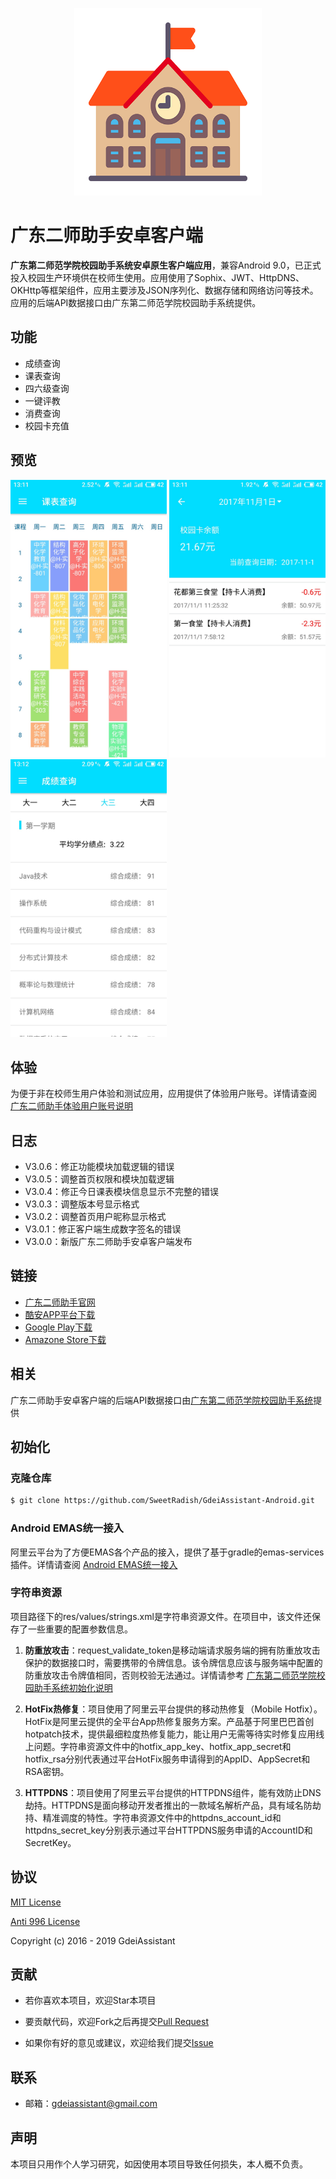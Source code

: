 <p align="center">
  <img width="300" src="./github/logo.png">
</p>

# 广东二师助手安卓客户端

**广东第二师范学院校园助手系统安卓原生客户端应用**，兼容Android 9.0，已正式投入校园生产环境供在校师生使用。应用使用了Sophix、JWT、HttpDNS、OKHttp等框架组件，应用主要涉及JSON序列化、数据存储和网络访问等技术。应用的后端API数据接口由广东第二师范学院校园助手系统提供。

## 功能

- 成绩查询
- 课表查询
- 四六级查询
- 一键评教
- 消费查询
- 校园卡充值

## 预览

<p>
  <img width="250" src="./github/screenshot_01.jpg">
  <img width="250" src="./github/screenshot_02.jpg">
  <img width="250" src="./github/screenshot_03.jpg">
</p>

## 体验

为便于非在校师生用户体验和测试应用，应用提供了体验用户账号。详情请查阅 [广东二师助手体验用户账号说明](https://github.com/PeachShrubFizz/GdeiAssistant#%E4%BD%93%E9%AA%8C)

## 日志

- V3.0.6：修正功能模块加载逻辑的错误
- V3.0.5：调整首页权限和模块加载逻辑
- V3.0.4：修正今日课表模块信息显示不完整的错误
- V3.0.3：调整版本号显示格式
- V3.0.2：调整首页用户昵称显示格式
- V3.0.1：修正客户端生成数字签名的错误
- V3.0.0：新版广东二师助手安卓客户端发布

## 链接
- [广东二师助手官网](https://gdeiassistant.cn)
- [酷安APP平台下载](https://www.coolapk.com/apk/edu.gdei.gdeiassistant)
- [Google Play下载](https://play.google.com/store/apps/details?id=edu.gdei.gdeiassistant)
- [Amazone Store下载](https://www.amazon.cn/dp/B07932T9V8)

## 相关

广东二师助手安卓客户端的后端API数据接口由[广东第二师范学院校园助手系统](https://github.com/SweetRadish/GdeiAssistant)提供

## 初始化

### 克隆仓库

```bash
$ git clone https://github.com/SweetRadish/GdeiAssistant-Android.git
```

### Android EMAS统一接入

阿里云平台为了方便EMAS各个产品的接入，提供了基于gradle的emas-services插件。详情请查阅 [Android EMAS统一接入](https://help.aliyun.com/knowledge_detail/68655.html)

### 字符串资源

项目路径下的res/values/strings.xml是字符串资源文件。在项目中，该文件还保存了一些重要的配置参数信息。

1. **防重放攻击**：request_validate_token是移动端请求服务端的拥有防重放攻击保护的数据接口时，需要携带的令牌信息。该令牌信息应该与服务端中配置的防重放攻击令牌值相同，否则校验无法通过。详情请参考 [广东第二师范学院校园助手系统初始化说明](https://github.com/SweetRadish/GdeiAssistant/blob/master/README.md#%E5%88%9D%E5%A7%8B%E5%8C%96)

2. **HotFix热修复**：项目使用了阿里云平台提供的移动热修复（Mobile Hotfix）。HotFix是阿里云提供的全平台App热修复服务方案。产品基于阿里巴巴首创hotpatch技术，提供最细粒度热修复能力，能让用户无需等待实时修复应用线上问题。字符串资源文件中的hotfix_app_key、hotfix_app_secret和hotfix_rsa分别代表通过平台HotFix服务申请得到的AppID、AppSecret和RSA密钥。

3. **HTTPDNS**：项目使用了阿里云平台提供的HTTPDNS组件，能有效防止DNS劫持。HTTPDNS是面向移动开发者推出的一款域名解析产品，具有域名防劫持、精准调度的特性。字符串资源文件中的httpdns_account_id和httpdns_secret_key分别表示通过平台HTTPDNS服务申请的AccountID和SecretKey。

## 协议

[MIT License](http://opensource.org/licenses/MIT)

[Anti 996 License](https://github.com/996icu/996.ICU/blob/master/LICENSE)

Copyright (c) 2016 - 2019 GdeiAssistant

## 贡献

- 若你喜欢本项目，欢迎Star本项目

- 要贡献代码，欢迎Fork之后再提交[Pull Request](https://github.com/SweetRadish/GdeiAssistant-Android/pulls)

- 如果你有好的意见或建议，欢迎给我们提交[Issue](https://github.com/SweetRadish/GdeiAssistant-Android/issues)

## 联系

- 邮箱：[gdeiassistant@gmail.com](mailto:gdeiassistant@gmail.com)

## 声明

本项目只用作个人学习研究，如因使用本项目导致任何损失，本人概不负责。
